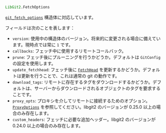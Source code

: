 ```julia
LibGit2.FetchOptions
```

[`git_fetch_options`](https://libgit2.org/libgit2/#HEAD/type/git_fetch_options) 構造体に対応しています。

フィールドは次のことを表します：

  * `version`: 使用中の構造体のバージョン。将来的に変更される場合に備えています。現時点では常に `1` です。
  * `callbacks`: フェッチ中に使用するリモートコールバック。
  * `prune`: フェッチ後にプルーニングを行うかどうか。デフォルトは `GitConfig` の設定を使用します。
  * `update_fetchhead`: フェッチ後に [`FetchHead`](@ref) を更新するかどうか。デフォルトは更新を行うことで、これは通常の git の動作です。
  * `download_tags`: リモートに存在するタグをダウンロードするかどうか。デフォルトは、サーバーからダウンロードされるオブジェクトのタグを要求することです。
  * `proxy_opts`: プロキシを介してリモートに接続するためのオプション。[`ProxyOptions`](@ref) を参照してください。libgit2 のバージョンが 0.25.0 以上の場合のみ存在します。
  * `custom_headers`: フェッチに必要な追加ヘッダー。libgit2 のバージョンが 0.24.0 以上の場合のみ存在します。
